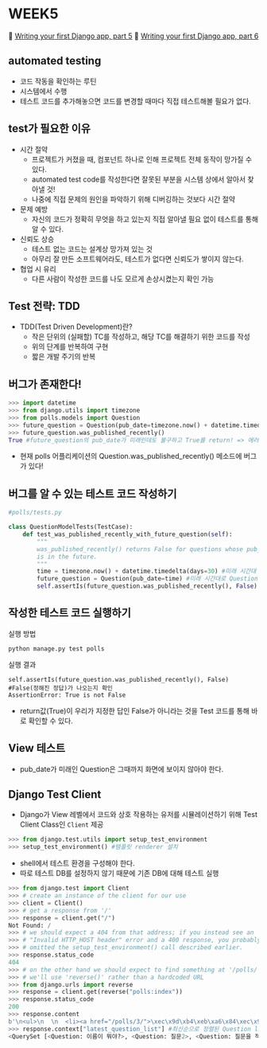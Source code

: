 # WEEK5

🔗 [Writing your first Django app, part 5](https://docs.djangoproject.com/en/5.0/intro/tutorial05/)
🔗 [Writing your first Django app, part 6](https://docs.djangoproject.com/en/5.0/intro/tutorial06/)

## automated testing

- 코드 작동을 확인하는 루틴
- 시스템에서 수행
- 테스트 코드를 추가해놓으면 코드를 변경할 때마다 직접 테스트해볼 필요가 없다.

## test가 필요한 이유

- 시간 절약
  - 프로젝트가 커졌을 때, 컴포넌트 하나로 인해 프로젝트 전체 동작이 망가질 수 있다.
  - automated test code를 작성한다면 잘못된 부분을 시스템 상에서 알아서 찾아낼 것!
  - 나중에 직접 문제의 원인을 파악하기 위해 디버깅하는 것보다 시간 절약
- 문제 예방
  - 자신의 코드가 정확히 무엇을 하고 있는지 직접 알아낼 필요 없이 테스트를 통해 알 수 있다.
- 신뢰도 상승
  - 테스트 없는 코드는 설계상 망가져 있는 것
  - 아무리 잘 만든 소프트웨어라도, 테스트가 없다면 신뢰도가 쌓이지 않는다.
- 협업 시 유리
  - 다른 사람이 작성한 코드를 나도 모르게 손상시켰는지 확인 가능

## Test 전략: TDD

- TDD(Test Driven Development)란?
  - 작은 단위의 (실패할) TC를 작성하고, 해당 TC를 해결하기 위한 코드를 작성
  - 위의 단계를 반복하여 구현
  - 짧은 개발 주기의 반복

## 버그가 존재한다!

```py
>>> import datetime
>>> from django.utils import timezone
>>> from polls.models import Question
>>> future_question = Question(pub_date=timezone.now() + datetime.timedelta(days=30)) #현재 날짜로부터 30일 뒤로 pub_date를 설정
>>> future_question.was_published_recently()
True #future_question의 pub_date가 미래인데도 불구하고 True를 return! => 에러!
```

- 현재 polls 어플리케이션의 Question.was_published_recently() 메소드에 버그가 있다!

## 버그를 알 수 있는 테스트 코드 작성하기

```py
#polls/tests.py

class QuestionModelTests(TestCase):
    def test_was_published_recently_with_future_question(self):
        """
        was_published_recently() returns False for questions whose pub_date
        is in the future.
        """
        time = timezone.now() + datetime.timedelta(days=30) #미래 시간대 생성
        future_question = Question(pub_date=time) #미래 시간대로 Question 생성
        self.assertIs(future_question.was_published_recently(), False) #False(정해진 정답)가 나오는지 확인
```

## 작성한 테스트 코드 실행하기

실행 방법

```shell
python manage.py test polls
```

실행 결과

```
self.assertIs(future_question.was_published_recently(), False) #False(정해진 정답)가 나오는지 확인
AssertionError: True is not False
```

- return값(True)이 우리가 지정한 답인 False가 아니라는 것을 Test 코드를 통해 바로 확인할 수 있다.

## View 테스트

- pub_date가 미래인 Question은 그때까지 화면에 보이지 않아야 한다.

## Django Test Client

- Django가 View 레벨에서 코드와 상호 작용하는 유저를 시뮬레이션하기 위해 Test Client Class인 `Client` 제공

```py
>>> from django.test.utils import setup_test_environment
>>> setup_test_environment() #템플릿 renderer 설치
```

- shell에서 테스트 환경을 구성해야 한다.
- 따로 테스트 DB를 설정하지 않기 때문에 기존 DB에 대해 테스트 실행

```py
>>> from django.test import Client
>>> # create an instance of the client for our use
>>> client = Client()
>>> # get a response from '/'
>>> response = client.get("/")
Not Found: /
>>> # we should expect a 404 from that address; if you instead see an
>>> # "Invalid HTTP_HOST header" error and a 400 response, you probably
>>> # omitted the setup_test_environment() call described earlier.
>>> response.status_code
404
>>> # on the other hand we should expect to find something at '/polls/'
>>> # we'll use 'reverse()' rather than a hardcoded URL
>>> from django.urls import reverse
>>> response = client.get(reverse("polls:index"))
>>> response.status_code
200
>>> response.content
b'\n<ul>\n  \n  <li><a href="/polls/3/">\xec\x9d\xb4\xeb\xa6\x84\xec\x9d\xb4 \xeb\xad\x90\xec\x95\xbc?</a></li>\n  \n  <li><a href="/polls/2/">\xec\xa7\x88\xeb\xac\xb82</a></li>\n  \n  <li><a href="/polls/1/">\xec\xa7\x88\xeb\xac\xb8\xec\x9d\x84 \xec\xa0\x81\xec\x9e\x90!</a></li>\n  \n</ul>\n\n'
>>> response.context["latest_question_list"] #최신순으로 정렬된 Question list
<QuerySet [<Question: 이름이 뭐야?>, <Question: 질문2>, <Question: 질문을 적자!>]>
```
